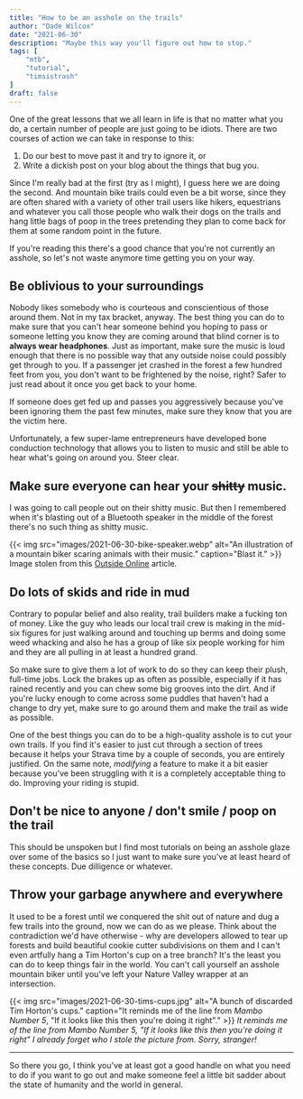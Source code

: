 ```yaml
---
title: "How to be an asshole on the trails"
author: "Dade Wilcox"
date: "2021-06-30"
description: "Maybe this way you'll figure out how to stop."
tags: [
    "mtb",
    "tutorial",
    "timsistrash"
]
draft: false
---
```


One of the great lessons that we all learn in life is that no matter what you do, a certain number of people are just going to be idiots. There are two courses of action we can take in response to this:

1. Do our best to move past it and try to ignore it, or
2. Write a dickish post on your blog about the things that bug you.

Since I'm really bad at the first (try as I might), I guess here we are doing the second. And mountain bike trails could even be a bit worse, since they are often shared with a variety of other trail users like hikers, equestrians and whatever you call those people who walk their dogs on the trails and hang little bags of poop in the trees pretending they plan to come back for them at some random point in the future.

If you're reading this there's a good chance that you're not currently an asshole, so let's not waste anymore time getting you on your way.

## Be oblivious to your surroundings

Nobody likes somebody who is courteous and conscientious of those around them. Not in my tax bracket, anyway. The best thing you can do to make sure that you can't hear someone behind you hoping to pass or someone letting you know they are coming around that blind corner is to **always wear headphones**. Just as important, make sure the music is loud enough that there is no possible way that any outside noise could possibly get through to you. If a passenger jet crashed in the forest a few hundred feet from you, you don't want to be frightened by the noise, right? Safer to just read about it once you get back to your home.

If someone does get fed up and passes you aggressively because you've been ignoring them the past few minutes, make sure they know that you are the victim here.

Unfortunately, a few super-lame entrepreneurs have developed bone conduction technology that allows you to listen to music and still be able to hear what's going on around you. Steer clear.

## Make sure everyone can hear your ~~shitty~~ music.

I was going to call people out on their shitty music. But then I remembered when it's blasting out of a Bluetooth speaker in the middle of the forest there's no such thing as shitty music.

{{< img src="images/2021-06-30-bike-speaker.webp" alt="An illustration of a mountain biker scaring animals with their music." caption="Blast it." >}}
Image stolen from this [Outside Online](https://www.outsideonline.com/2378286/enough-speakers-woods-already) article.

## Do lots of skids and ride in mud

Contrary to popular belief and also reality, trail builders make a fucking ton of money. Like the guy who leads our local trail crew is making in the mid-six figures for just walking around and touching up berms and doing some weed whacking and also he has a group of like six people working for him and they are all pulling in at least a hundred grand.

So make sure to give them a lot of work to do so they can keep their plush, full-time jobs. Lock the brakes up as often as possible, especially if it has rained recently and you can chew some big grooves into the dirt. And if you're lucky enough to come across some puddles that haven't had a change to dry yet, make sure to go around them and make the trail as wide as possible.

One of the best things you can do to be a high-quality asshole is to cut your own trails. If you find it's easier to just cut through a section of trees because it helps your Strava time by a couple of seconds, you are entirely justified. On the same note, *modifying* a feature to make it a bit easier because you've been struggling with it is a completely acceptable thing to do. Improving your riding is stupid.

## Don't be nice to anyone / don't smile / poop on the trail

This should be unspoken but I find most tutorials on being an asshole glaze over some of the basics so I just want to make sure you've at least heard of these concepts. Due dilligence or whatever.

## Throw your garbage anywhere and everywhere

It used to be a forest until we conquered the shit out of nature and dug a few trails into the ground, now we can do as we please. Think about the contradiction we'd have otherwise - why are developers allowed to tear up forests and build beautiful cookie cutter subdivisions on them and I can't even artfully hang a Tim Horton's cup on a tree branch? It's the least you can do to keep things fair in the world. You can't call yourself an asshole mountain biker until you've left your Nature Valley wrapper at an intersection.

{{< img src="images/2021-06-30-tims-cups.jpg" alt="A bunch of discarded Tim Horton's cups." caption="It reminds me of the line from *Mambo Number 5*, \"If it looks like this then you're doing it right\"." >}}
*It reminds me of the line from *Mambo Number 5*, \"If it looks like this then you're doing it right\" I already forget who I stole the picture from. Sorry, stranger!*

---

So there you go, I think you've at least got a good handle on what you need to do if you want to go out and make someone feel a little bit sadder about the state of humanity and the world in general.